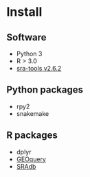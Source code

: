 # Install

## Software

*  Python 3
*  R > 3.0
*  [sra-tools v2.6.2](https://github.com/ncbi/sra-tools/wiki)

## Python packages

*  rpy2
*  snakemake

## R packages

*  dplyr
*  [GEOquery](http://www.bioconductor.org/packages/release/bioc/html/GEOquery.html)
*  [SRAdb](http://www.bioconductor.org/packages/release/bioc/html/SRAdb.html)
